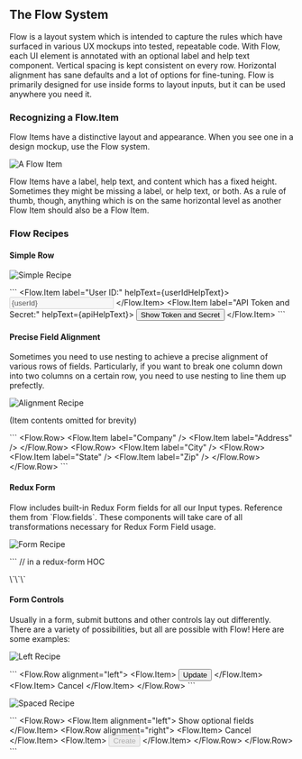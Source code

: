 ## The Flow System

Flow is a layout system which is intended to capture the rules which have surfaced in various UX mockups into tested, repeatable code. With Flow, each UI element is annotated with an optional label and help text component. Vertical spacing is kept consistent on every row. Horizontal alignment has sane defaults and a lot of options for fine-tuning. Flow is primarily designed for use inside forms to layout inputs, but it can be used anywhere you need it.

### Recognizing a Flow.Item

Flow Items have a distinctive layout and appearance. When you see one in a design mockup, use the Flow system.

![A Flow Item](../images/flow/item.png)

Flow Items have a label, help text, and content which has a fixed height. Sometimes they might be missing a label, or help text, or both. As a rule of thumb, though, anything which is on the same horizontal level as another Flow Item should also be a Flow Item.

### Flow Recipes

#### Simple Row

![Simple Recipe](../images/flow/simpleRecipe.png)

\`\`\`
<Flow>
  <Flow.Item label="User ID:" helpText={userIdHelpText}>
    <Input value={userId} disabled />
  </Flow.Item>
  <Flow.Item label="API Token and Secret:" helpText={apiHelpText}>
    <Button>Show Token and Secret</Button>
  </Flow.Item>
</Flow>
\`\`\`

#### Precise Field Alignment

Sometimes you need to use nesting to achieve a precise alignment of various rows of fields. Particularly, if you want to break one column down into two columns on a certain row, you need to use nesting to line them up prefectly.

![Alignment Recipe](../images/flow/alignmentRecipe.png)

(Item contents omitted for brevity)

\`\`\`
<Flow>
  <Flow.Row>
    <Flow.Item label="Company" />
    <Flow.Item label="Address" />
  </Flow.Row>
  <Flow.Row>
    <Flow.Item label="City" />
    <Flow.Row>
      <Flow.Item label="State" />
      <Flow.Item label="Zip" />
    </Flow.Row>
  </Flow.Row>
</Flow>
\`\`\`

#### Redux Form

Flow includes built-in Redux Form fields for all our Input types. Reference them from \`Flow.fields\`. These components will take care of all transformations necessary for Redux Form Field usage.

![Form Recipe](../images/flow/formRecipe.png)

\`\`\`
// in a redux-form HOC
<Form onSubmit={this.props.handleSubmit}>
  <Flow>
    <Flow.Row>
      <Field
        name="name"
        label="Application name:"
        required
        component={Flow.fields.Input}
      />
      <Field
        name="id"
        label="Application ID:"
        disabled
        placeholder="We create this for you"
        component={Flow.fields.Input}
      />
    </Flow.Row>
    <Flow.Row>
      <Field
        name="callbackRequestMethod"
        label="Callback request method:"
        required
        options={['POST', 'GET']}
        component={Flow.fields.RadioGroup}
      />
      <Field
        name="type"
        label="Application type:"
        required
        options={['MESSAGING', 'VOICE', 'BOTH']}
        component={Flow.fields.RadioGroup}
      />
    </Flow.Row>
  </Flow>
</Form>
\`\`\`

#### Form Controls

Usually in a form, submit buttons and other controls lay out differently. There are a variety of possibilities, but all are possible with Flow! Here are some examples:

![Left Recipe](../images/flow/leftRecipe.png)

\`\`\`
<Flow>
  <Flow.Row alignment="left">
    <Flow.Item>
      <Button>Update</Button>
    </Flow.Item>
    <Flow.Item>
      <Anchor>Cancel</Anchor>
    </Flow.Item>
  </Flow.Row>
</Flow>
\`\`\`

![Spaced Recipe](../images/flow/spacedRecipe.png)

\`\`\`
<Flow>
  <Flow.Row>
    <Flow.Item alignment="left">
      <Anchor>Show optional fields</Anchor>
    </Flow.Item>
    <Flow.Row alignment="right">
      <Flow.Item>
        <Anchor>Cancel</Anchor>
      </Flow.Item>
      <Flow.Item>
        <Button disabled>Create</Button>
      </Flow.Item>
    </Flow.Row>
  </Flow.Row>
</Flow>
\`\`\`
